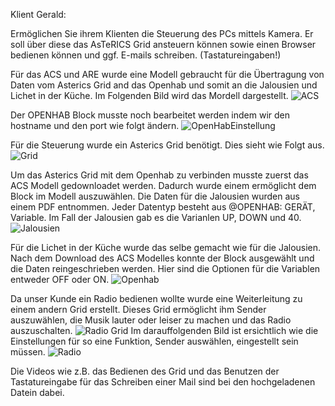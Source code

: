 Klient Gerald:

Ermöglichen Sie ihrem Klienten die Steuerung des PCs mittels Kamera. Er soll über diese das AsTeRICS Grid ansteuern können sowie einen Browser bedienen können und ggf. E-mails schreiben. (Tastatureingaben!)



Für das ACS und ARE wurde eine Modell gebraucht für die Übertragung von Daten vom Asterics Grid and das Openhab und somit an die Jalousien und Lichet in der Küche. Im Folgenden Bild wird das Mordell dargestellt. 
![ACS](https://user-images.githubusercontent.com/128988422/227797069-732cb72e-bf0e-477d-8193-98c4bd3b585d.PNG)

Der OPENHAB Block musste noch bearbeitet werden indem wir den hostname und den port wie folgt ändern.
![OpenHabEinstellung](https://user-images.githubusercontent.com/128988422/227967737-940ac0ff-b2d2-485a-96fc-a5646c703ebf.PNG)

Für die Steuerung wurde ein Asterics Grid benötigt. Dies sieht wie Folgt aus. 
![Grid](https://user-images.githubusercontent.com/128988422/227797072-778c96b2-9352-45b1-8cf3-d29b6d50361b.PNG)

Um das Asterics Grid mit dem Openhab zu verbinden musste zuerst das ACS Modell gedownloadet werden. Dadurch wurde einem ermöglicht dem Block im Modell auszuwählen. Die Daten für die Jalousien wurden aus einem PDF entnommen. Jeder Datentyp besteht aus @OPENHAB: GERÄT, Variable. Im Fall der Jalousien gab es die Varianlen UP, DOWN und 40.
![Jalousien](https://user-images.githubusercontent.com/128988422/227797073-1083c257-206c-44b8-88d8-7ab17a2e7670.PNG)

Für die Lichet in der Küche wurde das selbe gemacht wie für die Jalousien. Nach dem Download des ACS Modelles konnte der Block ausgewählt und die Daten reingeschrieben werden. Hier sind die Optionen für die Variablen entweder OFF oder ON.
![Openhab](https://user-images.githubusercontent.com/128988422/227797075-675c4c24-e9e2-4088-8278-0c90a4717417.PNG)

Da unser Kunde ein Radio bedienen wollte wurde eine Weiterleitung zu einem andern Grid erstellt. Dieses Grid ermöglicht ihm Sender auszuwählen, die Musik lauter oder leiser zu machen und das Radio auszuschalten.
![Radio Grid](https://user-images.githubusercontent.com/128988422/227797078-8dde8f43-2f63-4332-bdfd-482a1b0e00e7.PNG)
Im darauffolgenden Bild ist ersichtlich wie die Einstellungen für so eine Funktion, Sender auswählen, eingestellt sein müssen.
![Radio](https://user-images.githubusercontent.com/128988422/227797082-9c195c76-7959-49e7-bd82-1736b7da8321.PNG)

Die Videos wie z.B. das Bedienen des Grid und das Benutzen der Tastatureingabe für das Schreiben einer Mail sind bei den hochgeladenen Datein dabei.

